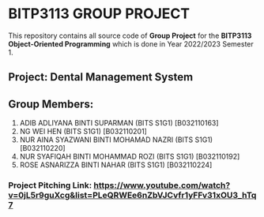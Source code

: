 # BITP3113 GROUP PROJECT

This repository contains all source code of **Group Project** for the **BITP3113 Object-Oriented Programming** which is done in Year 2022/2023 Semester 1.

## Project: Dental Management System

## Group Members:
1. ADIB ADLIYANA BINTI SUPARMAN (BITS S1G1) [B032110163]
2. NG WEI HEN (BITS S1G1) [B032110201]
3. NUR AINA SYAZWANI BINTI MOHAMAD NAZRI (BITS S1G1) [B032110220]
4. NUR SYAFIQAH BINTI MOHAMMAD ROZI (BITS S1G1) [B032110192]
5. ROSE ASNARIZZA BINTI NAHAR (BITS S1G1) [B032110224]

### Project Pitching Link: https://www.youtube.com/watch?v=0jL5r9guXcg&list=PLeQRWEe6nZbVJCvfr1yFFv31xOU3_hTq7